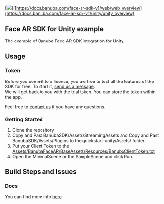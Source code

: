 [![](https://www.banuba.com/hubfs/Banuba_November2018/Images/Banuba%20SDK.png)]([https://docs.banuba.com/face-ar-sdk-v1/web/web_overview](https://docs.banuba.com/face-ar-sdk-v1/unity/unity_overview)

## Face AR SDK for Unity example  
  
The example of Banuba Face AR SDK integration for Unity.  

## Usage
### Token
Before you commit to a license, you are free to test all the features of the SDK for free. To start it, [send us a message](https://www.banuba.com/facear-sdk/face-filters#form).  
We will get back to you with the trial token.
You can store the token within the app.  

Feel free to [contact us](https://www.banuba.com/facear-sdk/face-filters#form) if you have any questions.

### Getting Started

1. Clone the repository
2. Copy and Past BanubaSDK/Assets/StreamingAssets and Copy and Past BanubaSDK/Assets/Plugins to the quickstart-unity/Assets/ folder.
3. Put your Client Token to the [Assets/BanubaFaceAR/BaseAssets/Resources/BanubaClientToken.txt](Assets/BanubaFaceAR/BaseAssets/Resources/BanubaClientToken.txt)
4. Open the MinimalScene or the SampleScene and click Run.

## Build Steps and Issues
### Docs
You can find more info [here](https://docs.banuba.com/face-ar-sdk-v1/unity/unity_getting_started)
